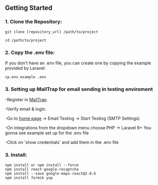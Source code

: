 


## Getting Started

### 1. Clone the Repository:

```
git clone [repository_url] /path/to/project
```
```
cd /path/to/project
```

### 2. Copy the .env file:
If you don't have an .env file, you can create one by copying the example provided by Laravel:

```
cp.env.example .env
```
### 3. Setting up MailTrap for email sending in testing enviroment
 -Register in [MailTrap](https://mailtrap.io/).</p>
 -Verify email & login.</p>
 -Go to [home page](https://mailtrap.io/home) -> Email Testing -> Start Testing (SMTP Settings) </p>
 -On integrations from the dropdown menu choose PHP -> Laravel 9+ You gonna see example set up for the .env file</p>
 -Click on 'show credentials' and add them in the .env file</p>

### 3. Install:

```
npm install or npm install --force
npm install react-google-recaptcha
npm install --save google-maps-react@2.0.6
npm install formik yup


```
